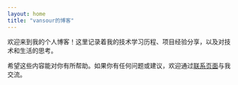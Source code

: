 ```yaml
---
layout: home
title: "vansour的博客"
---
```


欢迎来到我的个人博客！这里记录着我的技术学习历程、项目经验分享，以及对技术和生活的思考。

希望这些内容能对你有所帮助。如果你有任何问题或建议，欢迎通过[联系页面](/pages/contact)与我交流。
